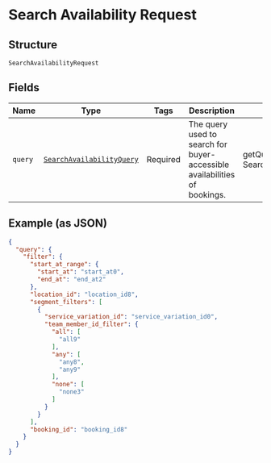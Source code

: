
# Search Availability Request

## Structure

`SearchAvailabilityRequest`

## Fields

| Name | Type | Tags | Description | Getter | Setter |
|  --- | --- | --- | --- | --- | --- |
| `query` | [`SearchAvailabilityQuery`](/doc/models/search-availability-query.md) | Required | The query used to search for buyer-accessible availabilities of bookings. | getQuery(): SearchAvailabilityQuery | setQuery(SearchAvailabilityQuery query): void |

## Example (as JSON)

```json
{
  "query": {
    "filter": {
      "start_at_range": {
        "start_at": "start_at0",
        "end_at": "end_at2"
      },
      "location_id": "location_id8",
      "segment_filters": [
        {
          "service_variation_id": "service_variation_id0",
          "team_member_id_filter": {
            "all": [
              "all9"
            ],
            "any": [
              "any8",
              "any9"
            ],
            "none": [
              "none3"
            ]
          }
        }
      ],
      "booking_id": "booking_id8"
    }
  }
}
```


